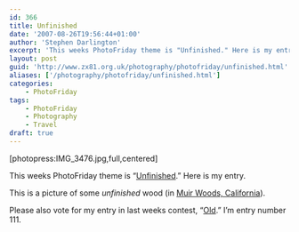 ```yaml
---
id: 366
title: Unfinished
date: '2007-08-26T19:56:44+01:00'
author: 'Stephen Darlington'
excerpt: 'This weeks PhotoFriday theme is "Unfinished." Here is my entry.'
layout: post
guid: 'http://www.zx81.org.uk/photography/photofriday/unfinished.html'
aliases: ['/photography/photofriday/unfinished.html']
categories:
    - PhotoFriday
tags:
    - PhotoFriday
    - Photography
    - Travel
draft: true
---
```


\[photopress:IMG\_3476.jpg,full,centered\]

This weeks PhotoFriday theme is “[Unfinished](http://www.photofriday.com/archives/challenge/000696.php "PhotoFriday: Unfinished").” Here is my entry.

This is a picture of some *unfinished* wood (in [Muir Woods, California](/travel/muir-woods.html "More pictures and commentary from Muir Woods")).

Please also vote for my entry in last weeks contest, “[Old](http://www.photofriday.com/linkviewer.php?id=694 "PhotoFriday: Old").” I’m entry number 111.